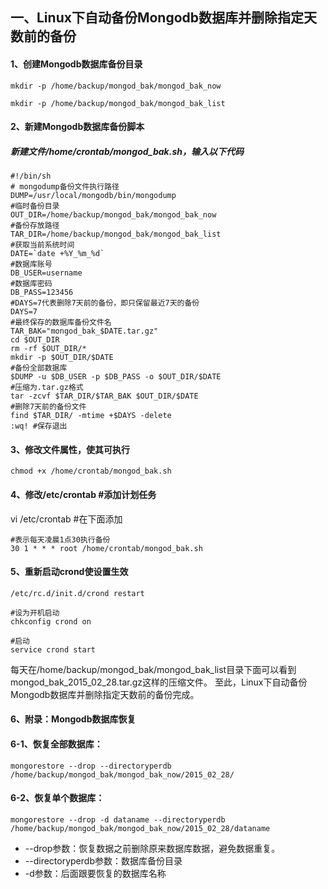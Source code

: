 ## 一、Linux下自动备份Mongodb数据库并删除指定天数前的备份
#### 1、创建Mongodb数据库备份目录
```
mkdir -p /home/backup/mongod_bak/mongod_bak_now

mkdir -p /home/backup/mongod_bak/mongod_bak_list
```

#### 2、新建Mongodb数据库备份脚本
##### 新建文件/home/crontab/mongod_bak.sh，输入以下代码
```
#!/bin/sh
# mongodump备份文件执行路径
DUMP=/usr/local/mongodb/bin/mongodump 
#临时备份目录
OUT_DIR=/home/backup/mongod_bak/mongod_bak_now 
#备份存放路径
TAR_DIR=/home/backup/mongod_bak/mongod_bak_list 
#获取当前系统时间
DATE=`date +%Y_%m_%d` 
#数据库账号
DB_USER=username
#数据库密码
DB_PASS=123456 
#DAYS=7代表删除7天前的备份，即只保留最近7天的备份
DAYS=7 
#最终保存的数据库备份文件名
TAR_BAK="mongod_bak_$DATE.tar.gz" 
cd $OUT_DIR
rm -rf $OUT_DIR/*
mkdir -p $OUT_DIR/$DATE
#备份全部数据库
$DUMP -u $DB_USER -p $DB_PASS -o $OUT_DIR/$DATE 
#压缩为.tar.gz格式
tar -zcvf $TAR_DIR/$TAR_BAK $OUT_DIR/$DATE 
#删除7天前的备份文件
find $TAR_DIR/ -mtime +$DAYS -delete 
:wq! #保存退出
```

#### 3、修改文件属性，使其可执行
```
chmod +x /home/crontab/mongod_bak.sh
```

#### 4、修改/etc/crontab #添加计划任务
vi /etc/crontab #在下面添加
```
#表示每天凌晨1点30执行备份
30 1 * * * root /home/crontab/mongod_bak.sh 
```

#### 5、重新启动crond使设置生效
```
/etc/rc.d/init.d/crond restart

#设为开机启动
chkconfig crond on 

#启动
service crond start 
```
每天在/home/backup/mongod_bak/mongod_bak_list目录下面可以看到mongod_bak_2015_02_28.tar.gz这样的压缩文件。
至此，Linux下自动备份Mongodb数据库并删除指定天数前的备份完成。

#### 6、附录：Mongodb数据库恢复
#### 6-1、恢复全部数据库：
```
mongorestore --drop --directoryperdb  /home/backup/mongod_bak/mongod_bak_now/2015_02_28/
```

#### 6-2、恢复单个数据库：
```
mongorestore --drop -d dataname --directoryperdb /home/backup/mongod_bak/mongod_bak_now/2015_02_28/dataname
```
- --drop参数：恢复数据之前删除原来数据库数据，避免数据重复。
- --directoryperdb参数：数据库备份目录
- -d参数：后面跟要恢复的数据库名称
